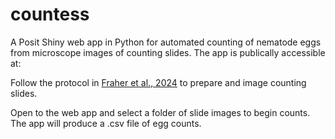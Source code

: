 # countess

A Posit Shiny web app in Python for automated counting of nematode eggs from microscope images of counting slides. The app is publically accessible at:

Follow the protocol in [Fraher et al., 2024](https://doi.org/10.1094/PDIS-01-24-0217-SR) to prepare and image counting slides.

Open to the web app and select a folder of slide images to begin counts. The app will produce a .csv file of egg counts.

